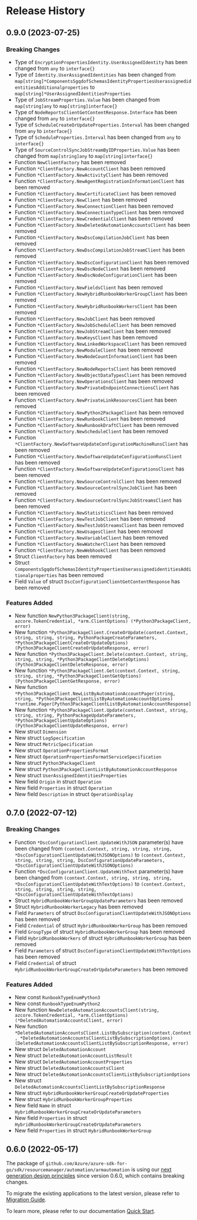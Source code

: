 # Release History

## 0.9.0 (2023-07-25)
### Breaking Changes

- Type of `EncryptionPropertiesIdentity.UserAssignedIdentity` has been changed from `any` to `interface{}`
- Type of `Identity.UserAssignedIdentities` has been changed from `map[string]*ComponentsSgqdofSchemasIdentityPropertiesUserassignedidentitiesAdditionalproperties` to `map[string]*UserAssignedIdentitiesProperties`
- Type of `JobStreamProperties.Value` has been changed from `map[string]any` to `map[string]interface{}`
- Type of `NodeReportsClientGetContentResponse.Interface` has been changed from `any` to `interface{}`
- Type of `ScheduleCreateOrUpdateProperties.Interval` has been changed from `any` to `interface{}`
- Type of `ScheduleProperties.Interval` has been changed from `any` to `interface{}`
- Type of `SourceControlSyncJobStreamByIDProperties.Value` has been changed from `map[string]any` to `map[string]interface{}`
- Function `NewClientFactory` has been removed
- Function `*ClientFactory.NewAccountClient` has been removed
- Function `*ClientFactory.NewActivityClient` has been removed
- Function `*ClientFactory.NewAgentRegistrationInformationClient` has been removed
- Function `*ClientFactory.NewCertificateClient` has been removed
- Function `*ClientFactory.NewClient` has been removed
- Function `*ClientFactory.NewConnectionClient` has been removed
- Function `*ClientFactory.NewConnectionTypeClient` has been removed
- Function `*ClientFactory.NewCredentialClient` has been removed
- Function `*ClientFactory.NewDeletedAutomationAccountsClient` has been removed
- Function `*ClientFactory.NewDscCompilationJobClient` has been removed
- Function `*ClientFactory.NewDscCompilationJobStreamClient` has been removed
- Function `*ClientFactory.NewDscConfigurationClient` has been removed
- Function `*ClientFactory.NewDscNodeClient` has been removed
- Function `*ClientFactory.NewDscNodeConfigurationClient` has been removed
- Function `*ClientFactory.NewFieldsClient` has been removed
- Function `*ClientFactory.NewHybridRunbookWorkerGroupClient` has been removed
- Function `*ClientFactory.NewHybridRunbookWorkersClient` has been removed
- Function `*ClientFactory.NewJobClient` has been removed
- Function `*ClientFactory.NewJobScheduleClient` has been removed
- Function `*ClientFactory.NewJobStreamClient` has been removed
- Function `*ClientFactory.NewKeysClient` has been removed
- Function `*ClientFactory.NewLinkedWorkspaceClient` has been removed
- Function `*ClientFactory.NewModuleClient` has been removed
- Function `*ClientFactory.NewNodeCountInformationClient` has been removed
- Function `*ClientFactory.NewNodeReportsClient` has been removed
- Function `*ClientFactory.NewObjectDataTypesClient` has been removed
- Function `*ClientFactory.NewOperationsClient` has been removed
- Function `*ClientFactory.NewPrivateEndpointConnectionsClient` has been removed
- Function `*ClientFactory.NewPrivateLinkResourcesClient` has been removed
- Function `*ClientFactory.NewPython2PackageClient` has been removed
- Function `*ClientFactory.NewRunbookClient` has been removed
- Function `*ClientFactory.NewRunbookDraftClient` has been removed
- Function `*ClientFactory.NewScheduleClient` has been removed
- Function `*ClientFactory.NewSoftwareUpdateConfigurationMachineRunsClient` has been removed
- Function `*ClientFactory.NewSoftwareUpdateConfigurationRunsClient` has been removed
- Function `*ClientFactory.NewSoftwareUpdateConfigurationsClient` has been removed
- Function `*ClientFactory.NewSourceControlClient` has been removed
- Function `*ClientFactory.NewSourceControlSyncJobClient` has been removed
- Function `*ClientFactory.NewSourceControlSyncJobStreamsClient` has been removed
- Function `*ClientFactory.NewStatisticsClient` has been removed
- Function `*ClientFactory.NewTestJobClient` has been removed
- Function `*ClientFactory.NewTestJobStreamsClient` has been removed
- Function `*ClientFactory.NewUsagesClient` has been removed
- Function `*ClientFactory.NewVariableClient` has been removed
- Function `*ClientFactory.NewWatcherClient` has been removed
- Function `*ClientFactory.NewWebhookClient` has been removed
- Struct `ClientFactory` has been removed
- Struct `ComponentsSgqdofSchemasIdentityPropertiesUserassignedidentitiesAdditionalproperties` has been removed
- Field `Value` of struct `DscConfigurationClientGetContentResponse` has been removed

### Features Added

- New function `NewPython3PackageClient(string, azcore.TokenCredential, *arm.ClientOptions) (*Python3PackageClient, error)`
- New function `*Python3PackageClient.CreateOrUpdate(context.Context, string, string, string, PythonPackageCreateParameters, *Python3PackageClientCreateOrUpdateOptions) (Python3PackageClientCreateOrUpdateResponse, error)`
- New function `*Python3PackageClient.Delete(context.Context, string, string, string, *Python3PackageClientDeleteOptions) (Python3PackageClientDeleteResponse, error)`
- New function `*Python3PackageClient.Get(context.Context, string, string, string, *Python3PackageClientGetOptions) (Python3PackageClientGetResponse, error)`
- New function `*Python3PackageClient.NewListByAutomationAccountPager(string, string, *Python3PackageClientListByAutomationAccountOptions) *runtime.Pager[Python3PackageClientListByAutomationAccountResponse]`
- New function `*Python3PackageClient.Update(context.Context, string, string, string, PythonPackageUpdateParameters, *Python3PackageClientUpdateOptions) (Python3PackageClientUpdateResponse, error)`
- New struct `Dimension`
- New struct `LogSpecification`
- New struct `MetricSpecification`
- New struct `OperationPropertiesFormat`
- New struct `OperationPropertiesFormatServiceSpecification`
- New struct `Python3PackageClient`
- New struct `Python3PackageClientListByAutomationAccountResponse`
- New struct `UserAssignedIdentitiesProperties`
- New field `Origin` in struct `Operation`
- New field `Properties` in struct `Operation`
- New field `Description` in struct `OperationDisplay`


## 0.7.0 (2022-07-12)
### Breaking Changes

- Function `*DscConfigurationClient.UpdateWithJSON` parameter(s) have been changed from `(context.Context, string, string, string, *DscConfigurationClientUpdateWithJSONOptions)` to `(context.Context, string, string, string, DscConfigurationUpdateParameters, *DscConfigurationClientUpdateWithJSONOptions)`
- Function `*DscConfigurationClient.UpdateWithText` parameter(s) have been changed from `(context.Context, string, string, string, *DscConfigurationClientUpdateWithTextOptions)` to `(context.Context, string, string, string, string, *DscConfigurationClientUpdateWithTextOptions)`
- Struct `HybridRunbookWorkerGroupUpdateParameters` has been removed
- Struct `HybridRunbookWorkerLegacy` has been removed
- Field `Parameters` of struct `DscConfigurationClientUpdateWithJSONOptions` has been removed
- Field `Credential` of struct `HybridRunbookWorkerGroup` has been removed
- Field `GroupType` of struct `HybridRunbookWorkerGroup` has been removed
- Field `HybridRunbookWorkers` of struct `HybridRunbookWorkerGroup` has been removed
- Field `Parameters` of struct `DscConfigurationClientUpdateWithTextOptions` has been removed
- Field `Credential` of struct `HybridRunbookWorkerGroupCreateOrUpdateParameters` has been removed

### Features Added

- New const `RunbookTypeEnumPython3`
- New const `RunbookTypeEnumPython2`
- New function `NewDeletedAutomationAccountsClient(string, azcore.TokenCredential, *arm.ClientOptions) (*DeletedAutomationAccountsClient, error)`
- New function `*DeletedAutomationAccountsClient.ListBySubscription(context.Context, *DeletedAutomationAccountsClientListBySubscriptionOptions) (DeletedAutomationAccountsClientListBySubscriptionResponse, error)`
- New struct `DeletedAutomationAccount`
- New struct `DeletedAutomationAccountListResult`
- New struct `DeletedAutomationAccountProperties`
- New struct `DeletedAutomationAccountsClient`
- New struct `DeletedAutomationAccountsClientListBySubscriptionOptions`
- New struct `DeletedAutomationAccountsClientListBySubscriptionResponse`
- New struct `HybridRunbookWorkerGroupCreateOrUpdateProperties`
- New struct `HybridRunbookWorkerGroupProperties`
- New field `Name` in struct `HybridRunbookWorkerGroupCreateOrUpdateParameters`
- New field `Properties` in struct `HybridRunbookWorkerGroupCreateOrUpdateParameters`
- New field `Properties` in struct `HybridRunbookWorkerGroup`


## 0.6.0 (2022-05-17)

The package of `github.com/Azure/azure-sdk-for-go/sdk/resourcemanager/automation/armautomation` is using our [next generation design principles](https://azure.github.io/azure-sdk/general_introduction.html) since version 0.6.0, which contains breaking changes.

To migrate the existing applications to the latest version, please refer to [Migration Guide](https://aka.ms/azsdk/go/mgmt/migration).

To learn more, please refer to our documentation [Quick Start](https://aka.ms/azsdk/go/mgmt).